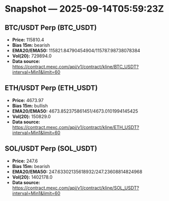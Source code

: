 # Snapshot — 2025-09-14T05:59:23Z

## BTC/USDT Perp (BTC_USDT)
- **Price:** 115810.4
- **Bias 15m:** bearish
- **EMA20/EMA50:** 115821.84790454904/115787.98738078384
- **Vol(20):** 729894.0
- **Data source:** https://contract.mexc.com/api/v1/contract/kline/BTC_USDT?interval=Min1&limit=60

## ETH/USDT Perp (ETH_USDT)
- **Price:** 4673.97
- **Bias 15m:** bullish
- **EMA20/EMA50:** 4673.852375861451/4673.0101994145425
- **Vol(20):** 150829.0
- **Data source:** https://contract.mexc.com/api/v1/contract/kline/ETH_USDT?interval=Min1&limit=60

## SOL/USDT Perp (SOL_USDT)
- **Price:** 247.6
- **Bias 15m:** bearish
- **EMA20/EMA50:** 247.63302135618932/247.23608814824968
- **Vol(20):** 1402178.0
- **Data source:** https://contract.mexc.com/api/v1/contract/kline/SOL_USDT?interval=Min1&limit=60
